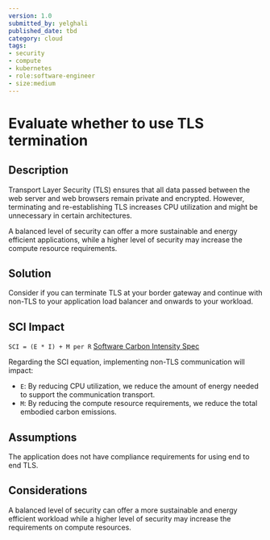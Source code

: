 ```yaml
---
version: 1.0
submitted_by: yelghali
published_date: tbd
category: cloud
tags: 
- security
- compute
- kubernetes
- role:software-engineer
- size:medium
---
```


# Evaluate whether to use TLS termination

## Description
Transport Layer Security (TLS) ensures that all data passed between the web server and web browsers remain private and encrypted. However, terminating and re-establishing TLS increases CPU utilization and might be unnecessary in certain architectures. 

A balanced level of security can offer a more sustainable and energy efficient applications, while a higher level of security may increase the compute resource requirements.

## Solution
Consider if you can terminate TLS at your border gateway and continue with non-TLS to your application load balancer and onwards to your workload.



## SCI Impact
`SCI = (E * I) + M per R`
[Software Carbon Intensity Spec](https://grnsft.org/sci)

Regarding the SCI equation, implementing non-TLS communication will impact:

- `E`: By reducing CPU utilization, we reduce the amount of energy needed to support the communication transport.
- `M`: By reducing the compute resource requirements, we reduce the total embodied carbon emissions.

## Assumptions
The application does not have compliance requirements for using end to end TLS. 

## Considerations
A balanced level of security can offer a more sustainable and energy efficient workload while a higher level of security may increase the requirements on compute resources.
